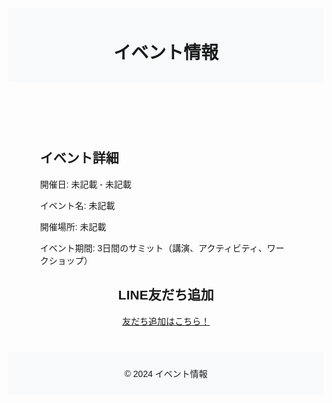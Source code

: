 <!DOCTYPE html>
<html lang="ja">
<head>
  <meta charset="UTF-8">
  <meta name="viewport" content="width=device-width, initial-scale=1.0">
  <title>イベント情報</title>
  <script src="https://static.n-ine-dev.com/embed.js"
    data-link="https://liff.line.me/2002938690-2BEpDlnd/follow/01J144M7Y0B07VZFQ04GH0CQYP/"
    data-pid="s00000020278001"></script>
  <style>
    body {
      font-family: Arial, sans-serif;
    }
    .container {
      width: 80%;
      margin: 0 auto;
      padding: 20px;
    }
    header, footer {
      background-color: #f8f9fa;
      padding: 10px 0;
      text-align: center;
    }
    .event-info {
      margin: 20px 0;
    }
    .friend-link {
      margin: 20px 0;
      text-align: center;
    }
  </style>
</head>
<body>
  <header>
    <h1>イベント情報</h1>
  </header>
  <div class="container">
    <section class="event-info">
      <h2>イベント詳細</h2>
      <p>開催日: 未記載 - 未記載</p>
      <p>イベント名: 未記載</p>
      <p>開催場所: 未記載</p>
      <p>イベント期間: 3日間のサミット（講演、アクティビティ、ワークショップ）</p>
    </section>
    <section class="friend-link">
      <h2>LINE友だち追加</h2>
      <a href="https://liff.line.me/2002938690-2BEpDlnd/follow/01J144M7Y0B07VZFQ04GH0CQYP/">友だち追加はこちら！</a>
    </section>
  </div>
  <footer>
    <p>&copy; 2024 イベント情報</p>
  </footer>

  <!-- ここに新しいスクリプトタグを追加 -->
  <script
    src="https://static.n-ine.com/popup.js"
    link="https://lin.ee/wQtP9IP"
    image="https://cdn.assets.n-ine.com/tracking/popup/image/01J4TGDR07BEZE5M3SD91BVY8Y">
  </script>
</body>
</html>
